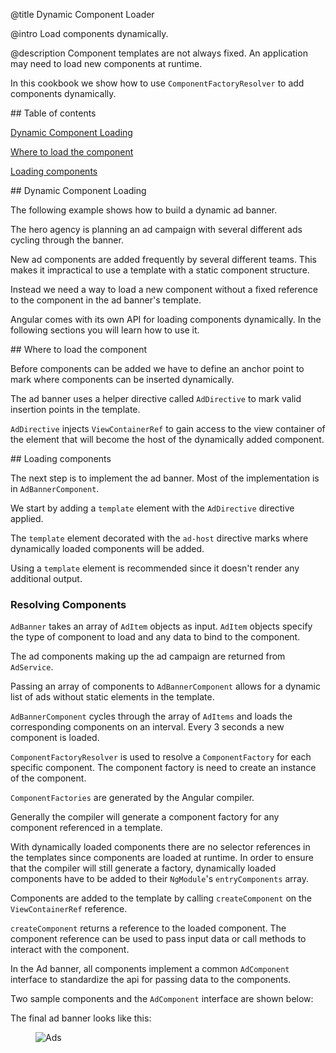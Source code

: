 @title
Dynamic Component Loader

@intro
Load components dynamically.

@description
Component templates are not always fixed. An application may need to load new components at runtime.

In this cookbook we show how to use `ComponentFactoryResolver` to add components dynamically.

<a id="toc"></a>## Table of contents

   [Dynamic Component Loading](guide/dynamic-component-loader#dynamic-loading)

   [Where to load the component](guide/dynamic-component-loader#where-to-load)

   [Loading components](guide/dynamic-component-loader#loading-components)

<a id="dynamic-loading"></a>## Dynamic Component Loading      

The following example shows how to build a dynamic ad banner. 

The hero agency is planning an ad campaign with several different ads cycling through the banner.

New ad components are added frequently by several different teams. This makes it impractical to use a template with a static component structure. 

Instead we need a way to load a new component without a fixed reference to the component in the ad banner's template.

Angular comes with its own API for loading components dynamically. In the following sections you will learn how to use it.


<a id="where-to-load"></a>## Where to load the component

Before components can be added we have to define an anchor point to mark where components can be inserted dynamically.

The ad banner uses a helper directive called `AdDirective` to mark valid insertion points in the template.



<code-example path="cb-dynamic-component-loader/src/app/ad.directive.ts" linenums="false">

</code-example>

`AdDirective` injects `ViewContainerRef` to gain access to the view container of the element that will become the host of the dynamically added component.
 
<a id="loading-components"></a>## Loading components

The next step is to implement the ad banner. Most of the implementation is in `AdBannerComponent`.

We start by adding a `template` element with the `AdDirective` directive applied.



<code-tabs>


  <code-pane title="ad-banner.component.ts" path="cb-dynamic-component-loader/src/app/ad-banner.component.ts">

  </code-pane>



  <code-pane title="ad.service.ts" path="cb-dynamic-component-loader/src/app/ad.service.ts">

  </code-pane>



  <code-pane title="ad-item.ts" path="cb-dynamic-component-loader/src/app/ad-item.ts">

  </code-pane>



  <code-pane title="app.module.ts" path="cb-dynamic-component-loader/src/app/app.module.ts">

  </code-pane>



  <code-pane title="app.component" path="cb-dynamic-component-loader/src/app/app.component.ts">

  </code-pane>


</code-tabs>

The `template` element decorated with the `ad-host` directive marks where dynamically loaded components will be added.

Using a `template` element is recommended since it doesn't render any additional output.



<code-example path="cb-dynamic-component-loader/src/app/ad-banner.component.ts" region="ad-host" linenums="false">

</code-example>

### Resolving Components

`AdBanner` takes an array of `AdItem` objects as input. `AdItem` objects specify the type of component to load and any data to bind to the component.

The ad components making up the ad campaign are returned from `AdService`.

Passing an array of components to `AdBannerComponent` allows for a dynamic list of ads without static elements in the template. 

`AdBannerComponent` cycles through the array of `AdItems` and loads the corresponding components on an interval. Every 3 seconds a new component is loaded.

`ComponentFactoryResolver` is used to resolve a `ComponentFactory` for each specific component. The component factory is need to create an instance of the component.

`ComponentFactories` are generated by the Angular compiler. 

Generally the compiler will generate a component factory for any component referenced in a template.

With dynamically loaded components there are no selector references in the templates since components are loaded at runtime. In order to ensure that the compiler will still generate a factory, dynamically loaded components have to be added to their `NgModule`'s `entryComponents` array.   



<code-example path="cb-dynamic-component-loader/src/app/app.module.ts" region="entry-components" linenums="false">

</code-example>

Components are added to the template by calling `createComponent` on the `ViewContainerRef` reference. 

`createComponent` returns a reference to the loaded component. The component reference can be used to pass input data or call methods to interact with the component.

In the Ad banner, all components implement a common `AdComponent` interface to standardize the api for passing data to the components.

Two sample components and the `AdComponent` interface are shown below:



<code-tabs>


  <code-pane title="hero-job-ad.component.ts" path="cb-dynamic-component-loader/src/app/hero-job-ad.component.ts">

  </code-pane>



  <code-pane title="hero-profile.component.ts" path="cb-dynamic-component-loader/src/app/hero-profile.component.ts">

  </code-pane>



  <code-pane title="ad.component.ts" path="cb-dynamic-component-loader/src/app/ad.component.ts">

  </code-pane>


</code-tabs>

The final ad banner looks like this:

<figure class='image-display'>
  <img src="assets/images/cookbooks/dynamic-component-loader/ads.gif" alt="Ads">  </img>
</figure>


